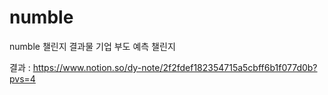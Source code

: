 # numble
numble 챌린지 결과물
기업 부도 예측 챌린지

결과 : https://www.notion.so/dy-note/2f2fdef182354715a5cbff6b1f077d0b?pvs=4
